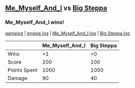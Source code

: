 ## [Me_Myself_And_I](<../../Me_Myself_And_I/README.md>) vs [Big Steppa](<../../Big Steppa/README.md>)
### Me_Myself_And_I wins!

[gamelog](<gamelog.json>) | [engine log](<engine>) | [Me_Myself_And_I log](<Me_Myself_And_I>) | [Big Steppa log](<Big Steppa>)

|              | Me_Myself_And_I | Big Steppa |
| ------------ | --------------- | ---------- |
| Wins         |              +1 |         +0 |
| Score        |             200 |        100 |
| Points Spent |            1000 |       1000 |
| Damage       |              90 |         40 |
